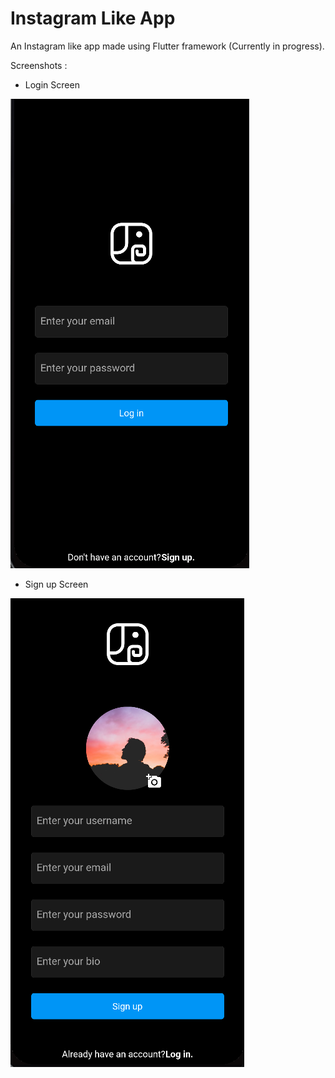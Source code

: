 # Instagram Like App

An Instagram like app made using Flutter framework (Currently in progress).

Screenshots :

* Login Screen

![](assets/login.png)

* Sign up Screen

![](assets/signup.png)

